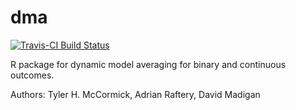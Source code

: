 # dma

[![Travis-CI Build Status](https://travis-ci.org/hanase/dma.svg?branch=master)](https://travis-ci.org/hanase/dma)

R package for dynamic model averaging for binary and continuous outcomes.

Authors: Tyler H. McCormick, Adrian Raftery, David Madigan

